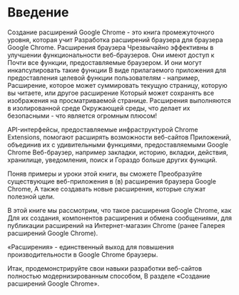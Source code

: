 # Введение

Создание расширений Google Chrome - это книга промежуточного уровня, которая учит Разработка расширений браузера для браузера Google Chrome. Расширения браузера Чрезвычайно эффективны в улучшении функциональности веб-браузеров. Они имеют доступ к Почти все функции, предоставляемые браузером. И они могут инкапсулировать такие функции В виде прилагаемого приложения для предоставления целевой функции пользователям - например, Расширение, которое может суммировать текущую страницу, которую вы читаете, или другое расширение Который может сохранять все изображения на просматриваемой странице. Расширения выполняются в изолированной среде Окружающей среды, что делает их безопасными - что является огромным плюсом!

API-интерфейсы, предоставляемые инфраструктурой Chrome Extensions, помогают расширять возможности веб-сайтов Приложений, объединив их с удивительными функциями, предоставляемыми Google Chrome Веб-браузер, например закладки, историю, вкладки, действия, хранилище, уведомления, поиск и Гораздо больше других функций.

Поняв примеры и уроки этой книги, вы сможете Преобразуйте существующие веб-приложения в \(в\) расширения браузера Google Chrome, А также создавать новые расширения, которые служат полезной цели.

В этой книге мы рассмотрим, что такое расширения Google Chrome, как Для их создания, компонентов расширения и обмена сообщениями, для публикации расширений на Интернет-магазин Chrome \(ранее Галерея расширений Google Chrome\).

«Расширения» - единственный выход для повышения производительности в Google Chrome браузеры.

Итак, продемонстрируйте свои навыки разработки веб-сайтов полностью модернизированным способом, В разделе «Создание расширений Google Chrome».

